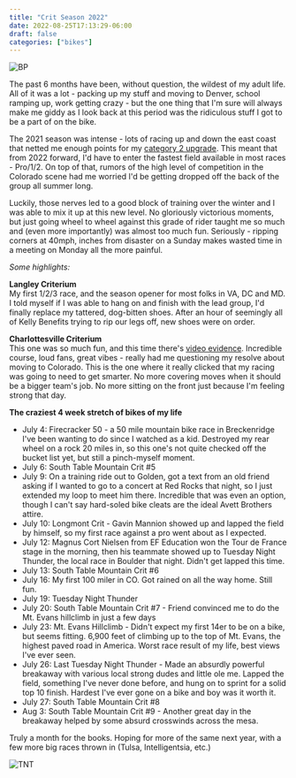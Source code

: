 ```yaml
---
title: "Crit Season 2022"
date: 2022-08-25T17:13:29-06:00
draft: false
categories: ["bikes"]
---
```


![BP](/img/BP22.jpg)

The past 6 months have been, without question, the wildest of my adult life. All of it was a lot - packing up my stuff and moving to Denver, school ramping up, work getting crazy - but the one thing that I'm sure will always make me giddy as I look back at this period was the ridiculous stuff I got to be a part of on the bike.

The 2021 season was intense - lots of racing up and down the east coast that netted me enough points for my [category 2 upgrade](https://www.trainerroad.com/blog/from-cat-5-to-cat-1-how-usac-road-upgrades-work/). This meant that from 2022 forward, I'd have to enter the fastest field available in most races - Pro/1/2. On top of that, rumors of the high level of competition in the Colorado scene had me worried I'd be getting dropped off the back of the group all summer long. 

Luckily, those nerves led to a good block of training over the winter and I was able to mix it up at this new level. No gloriously victorious moments, but just going wheel to wheel against this grade of rider taught me so much and (even more importantly) was almost too much fun. Seriously - ripping corners at 40mph, inches from disaster on a Sunday makes wasted time in a meeting on Monday all the more painful. 

*Some highlights:*

**Langley Criterium**  
My first 1/2/3 race, and the season opener for most folks in VA, DC and MD. I told myself if I was able to hang on and finish with the lead group, I'd finally replace my tattered, dog-bitten shoes. After an hour of seemingly all of Kelly Benefits trying to rip our legs off, new shoes were on order.

**Charlottesville Criterium**  
This one was so much fun, and this time there's [video evidence](https://youtu.be/VcI_Z9R5QEI?t=1912). Incredible course, loud fans, great vibes - really had me questioning my resolve about moving to Colorado. This is the one where it really clicked that my racing was going to need to get smarter. No more covering moves when it should be a bigger team's job. No more sitting on the front just because I'm feeling strong that day.

**The craziest 4 week stretch of bikes of my life**

+ July 4: Firecracker 50 - a 50 mile mountain bike race in Breckenridge I've been wanting to do since I watched as a kid. Destroyed my rear wheel on a rock 20 miles in, so this one's not quite checked off the bucket list yet, but still a pinch-myself moment.
+ July 6: South Table Mountain Crit #5
+ July 9: On a training ride out to Golden, got a text from an old friend asking if I wanted to go to a concert at Red Rocks that night, so I just extended my loop to meet him there. Incredible that was even an option, though I can't say hard-soled bike cleats are the ideal Avett Brothers attire.
+ July 10: Longmont Crit - Gavin Mannion showed up and lapped the field by himself, so my first race against a pro went about as I expected.
+ July 12: Magnus Cort Nielsen from EF Education won the Tour de France stage in the morning, then his teammate showed up to Tuesday Night Thunder, the local race in Boulder that night. Didn't get lapped this time.
+ July 13: South Table Mountain Crit #6
+ July 16: My first 100 miler in CO. Got rained on all the way home. Still fun.
+ July 19: Tuesday Night Thunder
+ July 20: South Table Mountain Crit #7 - Friend convinced me to do the Mt. Evans hillclimb in just a few days
+ July 23: Mt. Evans Hillclimb -  Didn't expect my first 14er to be on a bike, but seems fitting. 6,900 feet of climbing up to the top of Mt. Evans, the highest paved road in America. Worst race result of my life, best views I've ever seen.
+ July 26: Last Tuesday Night Thunder - Made an absurdly powerful breakaway with various local strong dudes and little ole me. Lapped the field, something I've never done before, and hung on to sprint for a solid top 10 finish. Hardest I've ever gone on a bike and boy was it worth it.
+ July 27: South Table Mountain Crit #8
+ Aug 3: South Table Mountain Crit #9 - Another great day in the breakaway helped by some absurd crosswinds across the mesa. 

Truly a month for the books. Hoping for more of the same next year, with a few more big races thrown in (Tulsa, Intelligentsia, etc.)

![TNT](/img/TNT22.jpg)